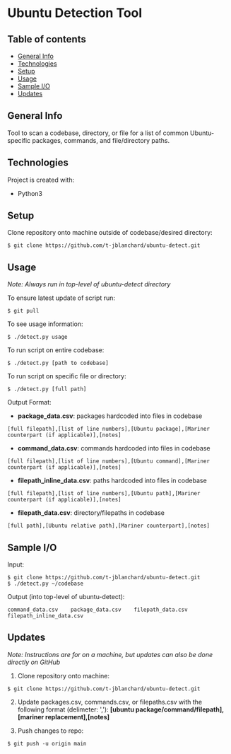 # Ubuntu Detection Tool

## Table of contents
* [General Info](#general-info)
* [Technologies](#technologies)
* [Setup](#setup)
* [Usage](#usage)
* [Sample I/O](#sample-io)
* [Updates](#updates)

## General Info
Tool to scan a codebase, directory, or file for a list of common Ubuntu-specific packages, commands, and file/directory paths. 

## Technologies
Project is created with:
* Python3  
	
## Setup
Clone repository onto machine outside of codebase/desired directory:
```
$ git clone https://github.com/t-jblanchard/ubuntu-detect.git
```

## Usage 
_Note: Always run in top-level of ubuntu-detect directory_  

To ensure latest update of script run:
```
$ git pull
```
To see usage information:  
```
$ ./detect.py usage
```
To run script on entire codebase:  
```
$ ./detect.py [path to codebase]
```
To run script on specific file or directory:
```
$ ./detect.py [full path]
```
Output Format:
* **package_data.csv**: packages hardcoded into files in codebase  
```
[full filepath],[list of line numbers],[Ubuntu package],[Mariner counterpart (if applicable)],[notes]
```
* **command_data.csv**: commands hardcoded into files in codebase  
```
[full filepath],[list of line numbers],[Ubuntu command],[Mariner counterpart (if applicable)],[notes]
```
* **filepath_inline_data.csv**: paths hardcoded into files in codebase  
```
[full filepath],[list of line numbers],[Ubuntu path],[Mariner counterpart (if applicable)],[notes]
```
* **filepath_data.csv**: directory/filepaths in codebase  
```
[full path],[Ubuntu relative path],[Mariner counterpart],[notes]
```

## Sample I/O
Input: 
```
$ git clone https://github.com/t-jblanchard/ubuntu-detect.git
$ ./detect.py ~/codebase
```
Output (into top-level of ubuntu-detect):
```
command_data.csv    package_data.csv    filepath_data.csv    filepath_inline_data.csv
```

## Updates
_Note: Instructions are for on a machine, but updates can also be done directly on GitHub_
1. Clone repository onto machine:
```
$ git clone https://github.com/t-jblanchard/ubuntu-detect.git
```
2. Update packages.csv, commands.csv, or filepaths.csv with the following format (delimeter: ','): 
	**[ubuntu package/command/filepath],[mariner replacement],[notes]**

3. Push changes to repo:
```
$ git push -u origin main
```
